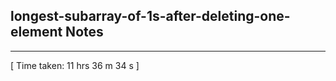 <h2>longest-subarray-of-1s-after-deleting-one-element Notes</h2><hr>[ Time taken: 11 hrs 36 m 34 s ]